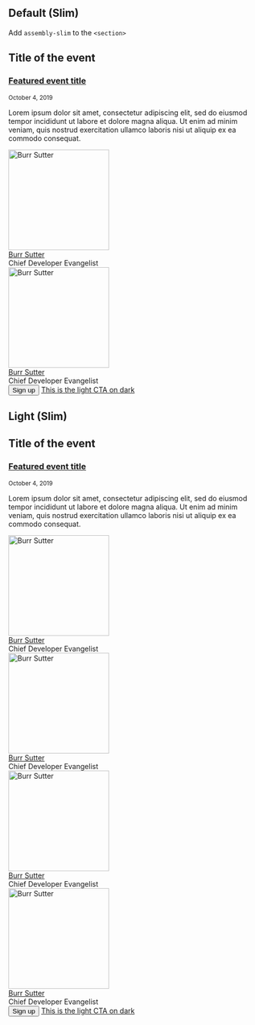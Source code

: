 ## Default (Slim)
Add `assembly-slim` to the `<section>`

  <section class="component pf-c-content rhd-c-events-hero assembly-slim has-background">
    <div class="pf-l-grid pf-m-gutter">
      <div class="pf-l-grid__item pf-m-12-col">
        <h2>Title of the event</h2>
      </div>
      <div class="pf-l-grid__item pf-m-12-col">
        <h3 class="rhd-c-events-hero__item-title"><a href="" class="pf-c-title">Featured event title</a></h3>
        <small class="pf-u-mt-sm pf-u-mb-sm">October 4, 2019</small>
        <p>Lorem ipsum dolor sit amet, consectetur adipiscing elit, sed do eiusmod tempor incididunt ut labore et dolore magna aliqua. Ut enim ad minim veniam, quis nostrud exercitation ullamco laboris nisi ut aliquip ex ea commodo consequat.</p>
        <div class="rhd-c-events-hero__item-presenters pf-u-ml-0 pf-u-mb-md">
          <div class="pf-l-flex">
              <!-- Start of Author tile -->
              <div class="rhd-c-author--tile">
                <span class="rhd-c-author--tile-hero">
                  <img src="https://developers.redhat.com/sites/default/files/styles/square_small/public/080817_BURRSUTTER_6INX6IN_300DPI-min.jpg?itok=7ViRCOCR" alt="Burr Sutter" typeof="foaf:Image" width="200" height="200">
                </span>
                <div class="rhd-c-author--tile-info">
                  <div class="rhd-c-author--tile-name">
                    <a href="#">Burr Sutter</a>
                  </div>
                  <div class="rhd-c-author--tile-title">Chief Developer Evangelist</div>
                </div>
              </div>
              <!-- End of Author tile -->
              <!-- Start of Author tile -->
              <div class="rhd-c-author--tile">
                <span class="rhd-c-author--tile-hero">
                  <img src="https://developers.redhat.com/sites/default/files/styles/square_small/public/080817_BURRSUTTER_6INX6IN_300DPI-min.jpg?itok=7ViRCOCR" alt="Burr Sutter" typeof="foaf:Image" width="200" height="200">
                </span>
                <div class="rhd-c-author--tile-info">
                  <div class="rhd-c-author--tile-name">
                    <a href="#">Burr Sutter</a>
                  </div>
                  <div class="rhd-c-author--tile-title">Chief Developer Evangelist</div>
                </div>
              </div>
            </div>
        </div>
        <button class="pf-c-button pf-u-mr-lg">Sign up</button>
        <a class="pf-c-button pf-u-pl-0" href="#">This is the light CTA on dark <span class="pf-c-button__icon"><i class="fas fa-arrow-right"></i></span></a>
      </div>
    </div>
  </section>

## Light (Slim)
  <section class="component pf-c-content rhd-c-events-hero assembly-slim has-background">
    <div class="pf-l-grid pf-m-gutter">
      <div class="pf-l-grid__item pf-m-12-col">
        <h2>Title of the event</h2>
      </div>
      <div class="pf-l-grid__item pf-m-12-col">
        <h3 class="header-link rhd-c-events-hero__item-title"><a href="" class="pf-c-title">Featured event title</a></h3>
        <small class="pf-u-mt-sm pf-u-mb-sm">October 4, 2019</small>
        <p>Lorem ipsum dolor sit amet, consectetur adipiscing elit, sed do eiusmod tempor incididunt ut labore et dolore magna aliqua. Ut enim ad minim veniam, quis nostrud exercitation ullamco laboris nisi ut aliquip ex ea commodo consequat.</p>
        <div class="rhd-c-events-hero__item-presenters pf-u-ml-0 pf-u-mb-md">
          <div class="pf-l-flex">
            <!-- Start of Author tile -->
            <div class="rhd-c-author--tile">
              <span class="rhd-c-author--tile-hero">
                <img src="https://developers.redhat.com/sites/default/files/styles/square_small/public/080817_BURRSUTTER_6INX6IN_300DPI-min.jpg?itok=7ViRCOCR" alt="Burr Sutter" typeof="foaf:Image" width="200" height="200">
              </span>
              <div class="rhd-c-author--tile-info">
                <div class="rhd-c-author--tile-name">
                  <a href="#">Burr Sutter</a>
                </div>
                <div class="rhd-c-author--tile-title">Chief Developer Evangelist</div>
              </div>
            </div>
            <!-- End of Author tile -->
            <!-- Start of Author tile -->
            <div class="rhd-c-author--tile">
              <span class="rhd-c-author--tile-hero">
                <img src="https://developers.redhat.com/sites/default/files/styles/square_small/public/080817_BURRSUTTER_6INX6IN_300DPI-min.jpg?itok=7ViRCOCR" alt="Burr Sutter" typeof="foaf:Image" width="200" height="200">
              </span>
              <div class="rhd-c-author--tile-info">
                <div class="rhd-c-author--tile-name">
                  <a href="#">Burr Sutter</a>
                </div>
                <div class="rhd-c-author--tile-title">Chief Developer Evangelist</div>
              </div>
            </div>
            <!-- End of Author tile -->
            <!-- Start of Author tile -->
            <div class="rhd-c-author--tile">
              <span class="rhd-c-author--tile-hero">
                <img src="https://developers.redhat.com/sites/default/files/styles/square_small/public/080817_BURRSUTTER_6INX6IN_300DPI-min.jpg?itok=7ViRCOCR" alt="Burr Sutter" typeof="foaf:Image" width="200" height="200">
              </span>
              <div class="rhd-c-author--tile-info">
                <div class="rhd-c-author--tile-name">
                  <a href="#">Burr Sutter</a>
                </div>
                <div class="rhd-c-author--tile-title">Chief Developer Evangelist</div>
              </div>
            </div>
            <!-- End of Author tile -->
            <!-- Start of Author tile -->
            <div class="rhd-c-author--tile">
              <span class="rhd-c-author--tile-hero">
                <img src="https://developers.redhat.com/sites/default/files/styles/square_small/public/080817_BURRSUTTER_6INX6IN_300DPI-min.jpg?itok=7ViRCOCR" alt="Burr Sutter" typeof="foaf:Image" width="200" height="200">
              </span>
              <div class="rhd-c-author--tile-info">
                <div class="rhd-c-author--tile-name">
                  <a href="#">Burr Sutter</a>
                </div>
                <div class="rhd-c-author--tile-title">Chief Developer Evangelist</div>
              </div>
            </div>
            <!-- End of Author tile -->
          </div>
        </div>
        <button class="pf-c-button pf-u-mr-lg">Sign up</button>
        <a class="pf-c-button pf-u-pl-0" href="#">This is the light CTA on dark <span class="pf-c-button__icon"><i class="fas fa-arrow-right"></i></span></a>
      </div>
    </div>
  </section>
